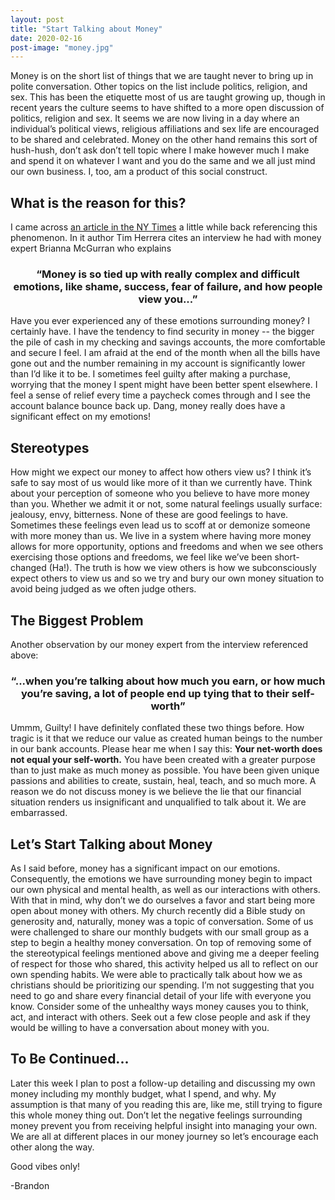 ```yaml
---
layout: post
title: "Start Talking about Money"
date: 2020-02-16
post-image: "money.jpg"
---
```


Money is on the short list of things that we are taught never to bring up in polite conversation. Other topics on the list include politics, religion, and sex. This has been the etiquette most of us are taught growing up, though in recent years the culture seems to have shifted to a more open discussion of politics, religion and sex. It seems we are now living in a day where an individual’s political views, religious affiliations and sex life are encouraged to be shared and celebrated. Money on the other hand remains this sort of hush-hush, don’t ask don’t tell topic where I make however much I make and spend it on whatever I want and you do the same and we all just mind our own business. I, too, am a product of this social construct.

## What is the reason for this? 

I came across [an article in the NY Times](https://www.nytimes.com/2018/11/18/smarter-living/the-benefits-of-sharing-your-salary.html) a little while back referencing this phenomenon. In it author Tim Herrera cites an interview he had with money expert Brianna McGurran who explains 

### <center> “Money is so tied up with really complex and difficult emotions, like shame, success, fear of failure, and how people view you...”  </center>

Have you ever experienced any of these emotions surrounding money? I certainly have. I have the tendency to find security in money -- the bigger the pile of cash in my checking and savings accounts, the more comfortable and secure I feel. I am afraid at the end of the month when all the bills have gone out and the number remaining in my account is significantly lower than I’d like it to be. I sometimes feel guilty after making a purchase, worrying that the money I spent might have been better spent elsewhere. I feel a sense of relief every time a paycheck comes through and I see the account balance bounce back up. Dang, money really does have a significant effect on my emotions! 

## Stereotypes

How might we expect our money to affect how others view us? I think it’s safe to say most of us would like more of it than we currently have. Think about your perception of someone who you believe to have more money than you. Whether we admit it or not, some natural feelings usually surface: jealousy, envy, bitterness. None of these are good feelings to have. Sometimes these feelings even lead us to scoff at or demonize someone with more money than us. We live in a system where having more money allows for more opportunity, options and freedoms and when we see others exercising those options and freedoms, we feel like we’ve been short-changed (Ha!). The truth is how we view others is how we subconsciously expect others to view us and so we try and bury our own money situation to avoid being judged as we often judge others.

## The Biggest Problem

Another observation by our money expert from the interview referenced above:  

### <center>“...when you’re talking about how much you earn, or how much you’re saving, a lot of people end up tying that to their self-worth”</center> 

Ummm, Guilty! I have definitely conflated these two things before. How tragic is it that we reduce our value as created human beings to the number in our bank accounts. Please hear me when I say this: **Your net-worth does not equal your self-worth.** You have been created with a greater purpose than to just make as much money as possible. You have been given unique passions and abilities to create, sustain, heal, teach, and so much more. A reason we do not discuss money is we believe the lie that our financial situation renders us insignificant and unqualified to talk about it. We are embarrassed.

## Let’s Start Talking about Money

As I said before, money has a significant impact on our emotions. Consequently, the emotions we have surrounding money begin to impact our own physical and mental health, as well as our interactions with others. With that in mind, why don’t we do ourselves a favor and start being more open about money with others. My church recently did a Bible study on generosity and, naturally, money was a topic of conversation. Some of us were challenged to share our monthly budgets with our small group as a step to begin a healthy money conversation. On top of removing some of the stereotypical feelings mentioned above and giving me a deeper feeling of respect for those who shared, this activity helped us all to reflect on our own spending habits. We were able to practically talk about how we as christians should be prioritizing our spending. I’m not suggesting that you need to go and share every financial detail of your life with everyone you know. Consider some of the unhealthy ways money causes you to think, act, and interact with others. Seek out a few close people and ask if they would be willing to have a conversation about money with you.

## To Be Continued...

Later this week I plan to post a follow-up detailing and discussing my own money including my monthly budget, what I spend, and why. My assumption is that many of you reading this are, like me, still trying to figure this whole money thing out. Don’t let the negative feelings surrounding money prevent you from receiving helpful insight into managing your own. We are all at different places in our money journey so let’s encourage each other along the way.

Good vibes only!

-Brandon
